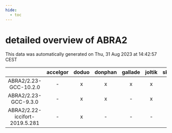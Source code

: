 ```yaml
---
hide:
  - toc
---
```


detailed overview of ABRA2
==========================


This data was automatically generated on Thu, 31 Aug 2023 at 14:42:57 CEST  

| |accelgor|doduo|donphan|gallade|joltik|skitty|swalot|victini|
| :---: | :---: | :---: | :---: | :---: | :---: | :---: | :---: | :---: |
|ABRA2/2.23-GCC-10.2.0|-|x|x|x|x|x|x|x|
|ABRA2/2.23-GCC-9.3.0|-|x|x|-|x|x|x|x|
|ABRA2/2.22-iccifort-2019.5.281|-|x|-|-|-|-|-|-|
